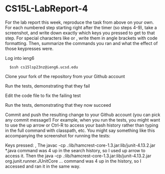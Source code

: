 # CS15L-LabReport-4
For the lab report this week, reproduce the task from above on your own. For each numbered step starting right after the timer (so steps 4-9), take a screenshot, and write down exactly which keys you pressed to get to that step. For special characters like <enter> or <tab>, write them in angle brackets with code formatting. Then, summarize the commands you ran and what the effect of those keypresses were.
  
Log into ieng6
  ````
    $ssh cs15lsp23nz@ieng6.ucsd.edu
  ````
 
Clone your fork of the repository from your Github account
  
  
Run the tests, demonstrating that they fail
  
Edit the code file to fix the failing test
  
Run the tests, demonstrating that they now succeed
  
Commit and push the resulting change to your Github account (you can pick any commit message!)
For example, when you run the tests, you might want to use the up arrow or Ctrl-R to access your bash history rather than typing in the full command with classpath, etc. You might say something like this accompanying the screenshot for running the tests:

Keys pressed: <up><up><up><up><enter>, <up><up><up><up><enter> The javac -cp .:lib/hamcrest-core-1.3.jar:lib/junit-4.13.2.jar *.java command was 4 up in the search history, so I used up arrow to access it. Then the java -cp .:lib/hamcrest-core-1.3.jar:lib/junit-4.13.2.jar org.junit.runner.JUnitCore ... command was 4 up in the history, so I accessed and ran it in the same way.

